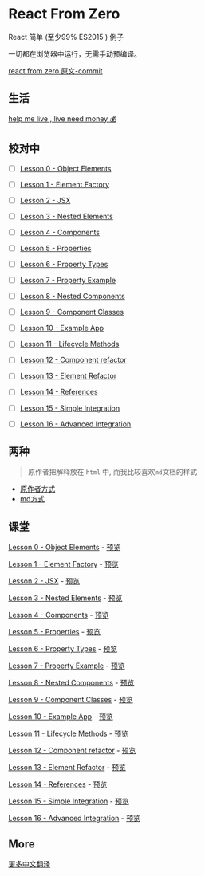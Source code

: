 # React From Zero

React 简单 (至少99% ES2015 ) 例子

一切都在浏览器中运行，无需手动预编译。

[react from zero 原文-commit](https://github.com/kay-is/react-from-zero/tree/9295efa36c5be78b0e3767425afcf238290b9051)

## 生活

[help me live , live need money 💰](https://github.com/chinanf-boy/live-need-money)

## 校对中

- [ ] [Lesson 0 - Object Elements](https://github.com/chinanf-boy/react-from-zero/blob/master/docs/00-object-elements.html)
- [ ] [Lesson 1 - Element Factory](https://github.com/chinanf-boy/react-from-zero/blob/master/docs/01-element-factory.html)
- [ ] [Lesson 2 - JSX](https://github.com/chinanf-boy/react-from-zero/blob/master/docs/02-jsx.html)
- [ ] [Lesson 3 - Nested Elements](https://github.com/chinanf-boy/react-from-zero/blob/master/docs/03-nested-elements.html)
- [ ] [Lesson 4 - Components](https://github.com/chinanf-boy/react-from-zero/blob/master/docs/04-components.html)
- [ ] [Lesson 5 - Properties](https://github.com/chinanf-boy/react-from-zero/blob/master/docs/05-properties.html)
- [ ] [Lesson 6 - Property Types](https://github.com/chinanf-boy/react-from-zero/blob/master/docs/06-property-types.html)
- [ ] [Lesson 7 - Property Example](https://github.com/chinanf-boy/react-from-zero/blob/master/docs/07-property-example.html)
- [ ] [Lesson 8 - Nested Components](https://github.com/chinanf-boy/react-from-zero/blob/master/docs/08-nested-components.html)
- [ ] [Lesson 9 - Component Classes](https://github.com/chinanf-boy/react-from-zero/blob/master/docs/09-component-classes.html)
- [ ] [Lesson 10 - Example App](https://github.com/chinanf-boy/react-from-zero/blob/master/docs/10-example-app.html)
- [ ] [Lesson 11 - Lifecycle Methods](https://github.com/chinanf-boy/react-from-zero/blob/master/docs/11-lifecycle-methods.html)
- [ ] [Lesson 12 - Component refactor](https://github.com/chinanf-boy/react-from-zero/blob/master/docs/12-component-refactor.html)
- [ ] [Lesson 13 - Element Refactor](https://github.com/chinanf-boy/react-from-zero/blob/master/docs/13-element-refactor.html)
- [ ] [Lesson 14 - References](https://github.com/chinanf-boy/react-from-zero/blob/master/docs/14-references.html)
- [ ] [Lesson 15 - Simple Integration](https://github.com/chinanf-boy/react-from-zero/blob/master/docs/15-simple-integration.html)
- [ ] [Lesson 16 - Advanced Integration](https://github.com/chinanf-boy/react-from-zero/blob/master/docs/16-advanced-integration.html)


## 两种

> 原作者把解释放在 `html` 中, 而我比较喜欢`md`文档的样式

- [原作者方式](#课堂)
- [md方式](./explain.md)

## 课堂

[Lesson 0 - Object Elements](https://github.com/chinanf-boy/react-from-zero/blob/master/docs/00-object-elements.html) -
[预览](https://chinanf-boy.github.io/react-from-zero/00-object-elements.html)

[Lesson 1 - Element Factory](https://github.com/chinanf-boy/react-from-zero/blob/master/docs/01-element-factory.html) -
[预览](https://chinanf-boy.github.io/react-from-zero/01-element-factory.html)

[Lesson 2 - JSX](https://github.com/chinanf-boy/react-from-zero/blob/master/docs/02-jsx.html) -
[预览](https://chinanf-boy.github.io/react-from-zero/02-jsx.html)

[Lesson 3 - Nested Elements](https://github.com/chinanf-boy/react-from-zero/blob/master/docs/03-nested-elements.html) -
[预览](https://chinanf-boy.github.io/react-from-zero/03-nested-elements.html)

[Lesson 4 - Components](https://github.com/chinanf-boy/react-from-zero/blob/master/docs/04-components.html) -
[预览](https://chinanf-boy.github.io/react-from-zero/04-components.html)

[Lesson 5 - Properties](https://github.com/chinanf-boy/react-from-zero/blob/master/docs/05-properties.html) -
[预览](https://chinanf-boy.github.io/react-from-zero/05-properties.html)

[Lesson 6 - Property Types](https://github.com/chinanf-boy/react-from-zero/blob/master/docs/06-property-types.html) -
[预览](https://chinanf-boy.github.io/react-from-zero/06-property-types.html)

[Lesson 7 - Property Example](https://github.com/chinanf-boy/react-from-zero/blob/master/docs/07-property-example.html) -
[预览](https://chinanf-boy.github.io/react-from-zero/07-property-example.html)

[Lesson 8 - Nested Components](https://github.com/chinanf-boy/react-from-zero/blob/master/docs/08-nested-components.html) -
[预览](https://chinanf-boy.github.io/react-from-zero/08-nested-components.html)

[Lesson 9 - Component Classes](https://github.com/chinanf-boy/react-from-zero/blob/master/docs/09-component-classes.html) -
[预览](https://chinanf-boy.github.io/react-from-zero/09-component-classes.html)

[Lesson 10 - Example App](https://github.com/chinanf-boy/react-from-zero/blob/master/docs/10-example-app.html) -
[预览](https://chinanf-boy.github.io/react-from-zero/10-example-app.html)

[Lesson 11 - Lifecycle Methods](https://github.com/chinanf-boy/react-from-zero/blob/master/docs/11-lifecycle-methods.html) -
[预览](https://chinanf-boy.github.io/react-from-zero/11-lifecycle-methods.html)

[Lesson 12 - Component refactor](https://github.com/chinanf-boy/react-from-zero/blob/master/docs/12-component-refactor.html) -
[预览](https://chinanf-boy.github.io/react-from-zero/12-component-refactor.html)

[Lesson 13 - Element Refactor](https://github.com/chinanf-boy/react-from-zero/blob/master/docs/13-element-refactor.html) -
[预览](https://chinanf-boy.github.io/react-from-zero/13-element-refactor.html)

[Lesson 14 - References](https://github.com/chinanf-boy/react-from-zero/blob/master/docs/14-references.html) -
[预览](https://chinanf-boy.github.io/react-from-zero/14-references.html)

[Lesson 15 - Simple Integration](https://github.com/chinanf-boy/react-from-zero/blob/master/docs/15-simple-integration.html) -
[预览](https://chinanf-boy.github.io/react-from-zero/15-simple-integration.html)

[Lesson 16 - Advanced Integration](https://github.com/chinanf-boy/react-from-zero/blob/master/docs/16-advanced-integration.html) -
[预览](https://chinanf-boy.github.io/react-from-zero/16-advanced-integration.html)


## More

[更多中文翻译](https://github.com/chinanf-boy/chinese-translate-list)